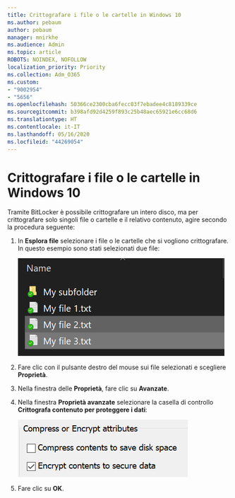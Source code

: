 ```yaml
---
title: Crittografare i file o le cartelle in Windows 10
ms.author: pebaum
author: pebaum
manager: mnirkhe
ms.audience: Admin
ms.topic: article
ROBOTS: NOINDEX, NOFOLLOW
localization_priority: Priority
ms.collection: Adm_O365
ms.custom:
- "9002954"
- "5656"
ms.openlocfilehash: 50366ce2300cba6fecc03f7ebadee4c8189339ce
ms.sourcegitcommit: b398afd92d4259f893c25b48aec65921e6cc68d6
ms.translationtype: HT
ms.contentlocale: it-IT
ms.lasthandoff: 05/16/2020
ms.locfileid: "44269054"
---
```

# <a name="encrypt-files-or-folder-in-windows-10"></a>Crittografare i file o le cartelle in Windows 10

Tramite BitLocker è possibile crittografare un intero disco, ma per crittografare solo singoli file o cartelle e il relativo contenuto, agire secondo la procedura seguente:

1. In **Esplora file** selezionare i file o le cartelle che si vogliono crittografare. In questo esempio sono stati selezionati due file:

    ![Selezionare i file o le cartelle da crittografare](media/select-for-encrypting.png)

2. Fare clic con il pulsante destro del mouse sui file selezionati e scegliere **Proprietà**.

3. Nella finestra delle **Proprietà**, fare clic su **Avanzate**.

4. Nella finestra **Proprietà avanzate** selezionare la casella di controllo **Crittografa contenuto per proteggere i dati**:

    ![Crittografa contenuto](media/encrypt-contents.png)

5. Fare clic su **OK**.
